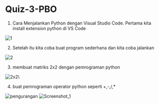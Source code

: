 # Quiz-3-PBO

1.	Cara Menjalankan Python dengan Visual Studio Code. Pertama kita install extension python di VS Code 

![1](https://user-images.githubusercontent.com/113918395/193610301-1bd73f26-a9f4-44ba-835e-0c01e15fdc70.png)

2.	Setelah itu kita coba buat program sederhana dan kita coba jalankan

![2](https://user-images.githubusercontent.com/113918395/193610462-29a6f2f9-7d87-4bc3-9fe8-91a603e701bb.png)

3. membuat matriks 2x2 dengan pemrograman python 


![2x2](https://user-images.githubusercontent.com/113918395/193610604-2e32e297-18dc-4eb8-8456-044e42c89ccd.png)\

4. buat pemrograman operator python seperti +,-,/,*

![pengurangan](https://user-images.githubusercontent.com/113918395/193610738-9503f0f2-9540-4c2c-92f1-de2a793f2364.png)
![Screenshot_1](https://user-images.githubusercontent.com/113918395/193610743-cb212c15-0371-471d-a334-fa00ca791cc2.png)

